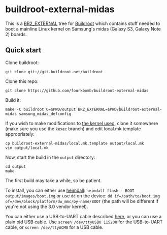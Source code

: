 # buildroot-external-midas

This is a [BR2_EXTERNAL](https://buildroot.org/downloads/manual/manual.html#outside-br-custom) tree for [Buildroot](https://buildroot.org/) which contains stuff needed
to boot a mainline Linux kernel on Samsung's midas (Galaxy S3, Galaxy Note 2) boards.

## Quick start
Clone buildroot:
```
git clone git://git.buildroot.net/buildroot
```

Clone this repo:
```
git clone https://github.com/fourkbomb/buildroot-external-midas
```

Build it:
```
make -C buildroot O=$PWD/output BR2_EXTERNAL=$PWD/buildroot-external-midas samsung_midas_defconfig
```

If you wish to make modifications to [the kernel used](https://github.com/fourkbomb/linux/tree/kexec), clone it somewhere (make sure you use the `kexec` branch)
and edit local.mk.template appropriately:

```
cp buildroot-external-midas/local.mk.template output/local.mk
vim output/local.mk
```

Now, start the build in the `output` directory:
```
cd output
make
```

The first build may take a while, so be patient.

To install, you can either use [heimdall](https://glassechidna.com.au/heimdall/): `heimdall flash --BOOT output/images/boot.img`
or use `dd` on the device: `dd if=/path/to/boot.img of=/dev/block/platform/dw_mmc/by-name/BOOT` (the path will be different if you're not using the 3.0 vendor kernel).

You can either use a USB-to-UART cable described [here](https://forkwhiletrue.me/posts/uart-on-galaxy-s3/), or you can use a plain old USB cable.
Use `screen /dev/ttyUSB0 115200` for the USB-to-UART cable, or `screen /dev/ttyACM0` for a USB cable.


